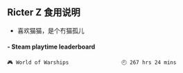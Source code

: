 ## Ricter Z 食用说明
- 喜欢猫猫，是个冇猫孤儿

<!-- steam-box start -->
#### - Steam playtime leaderboard
```text
🎮 World of Warships                 🕘 267 hrs 24 mins
```
<!-- Powered by https://github.com/YouEclipse/steam-box . -->
<!-- steam-box end -->
